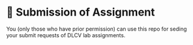# :wave: Submission of Assignment

You (only those who have prior permission) can use this repo for seding your submit requests of DLCV lab assignments.
